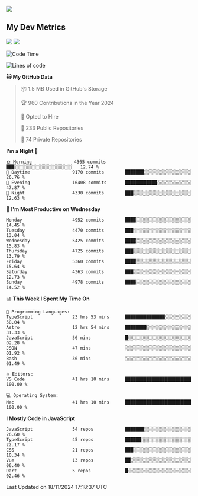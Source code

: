 [<img src="https://img.shields.io/badge/linkedin-%230077B5.svg?&style=for-the-badge&logo=linkedin&logoColor=white" />](https://www.linkedin.com/in/savepong)

<!--
[<img src="https://img.shields.io/badge/pongsiri.pisutakarathada.com-%230077B5.svg?&style=for-the-badge&color=orange" />](https://pongsiri.pisutakarathada.com)
[<img src="https://img.shields.io/badge/apps.saveworld.co-%230077B5.svg?&style=for-the-badge&color=2aa889" />](https://apps.saveworld.co)

[![savepong' github stats](https://github-readme-stats.vercel.app/api?username=savepong&show_icons=true&count_private=true&theme=gotham&hide_border=true&bg_color=00000000&text_color=768390FF)](https://pongsiri.pisutakarathada.com/posts/stats)

[![GitHub Streak](https://github-readme-streak-stats.herokuapp.com?user=savepong&theme=gotham&hide_border=true&background=00000000&dates=768390FF)](https://pongsiri.pisutakarathada.com/posts/stats)

[![Top Langs](https://github-readme-stats.vercel.app/api/top-langs/?username=savepong&layout=compact&langs_count=10&theme=gotham&hide_border=true&bg_color=00000000&text_color=768390FF)](https://pongsiri.pisutakarathada.com/posts/stats)

<!-- [![savepong's wakatime stats](https://github-readme-stats.vercel.app/api/wakatime?username=@savepong&layout=default&theme=gotham&hide_border=true&bg_color=00000000&text_color=768390FF)](https://pongsiri.pisutakarathada.com/posts/stats) -->

## My Dev Metrics

[![](https://komarev.com/ghpvc/?username=savepong&color=blue&label=Profile%20Views)](https://github.com/savepong)
[![](https://img.shields.io/github/followers/savepong?label=GitHub%20Followers)](https://github.com/savepong)

<!--START_SECTION:waka-->
![Code Time](http://img.shields.io/badge/Code%20Time-1%2C664%20hrs%201%20min-blue)

![Lines of code](https://img.shields.io/badge/From%20Hello%20World%20I%27ve%20Written-65.7%20million%20lines%20of%20code-blue)

**🐱 My GitHub Data** 

> 📦 1.5 MB Used in GitHub's Storage 
 > 
> 🏆 960 Contributions in the Year 2024
 > 
> 💼 Opted to Hire
 > 
> 📜 233 Public Repositories 
 > 
> 🔑 74 Private Repositories 
 > 
**I'm a Night 🦉** 

```text
🌞 Morning                4365 commits        ███░░░░░░░░░░░░░░░░░░░░░░   12.74 % 
🌆 Daytime                9170 commits        ███████░░░░░░░░░░░░░░░░░░   26.76 % 
🌃 Evening                16408 commits       ████████████░░░░░░░░░░░░░   47.87 % 
🌙 Night                  4330 commits        ███░░░░░░░░░░░░░░░░░░░░░░   12.63 % 
```
📅 **I'm Most Productive on Wednesday** 

```text
Monday                   4952 commits        ████░░░░░░░░░░░░░░░░░░░░░   14.45 % 
Tuesday                  4470 commits        ███░░░░░░░░░░░░░░░░░░░░░░   13.04 % 
Wednesday                5425 commits        ████░░░░░░░░░░░░░░░░░░░░░   15.83 % 
Thursday                 4725 commits        ███░░░░░░░░░░░░░░░░░░░░░░   13.79 % 
Friday                   5360 commits        ████░░░░░░░░░░░░░░░░░░░░░   15.64 % 
Saturday                 4363 commits        ███░░░░░░░░░░░░░░░░░░░░░░   12.73 % 
Sunday                   4978 commits        ████░░░░░░░░░░░░░░░░░░░░░   14.52 % 
```


📊 **This Week I Spent My Time On** 

```text
💬 Programming Languages: 
TypeScript               23 hrs 53 mins      ███████████████░░░░░░░░░░   58.04 % 
Astro                    12 hrs 54 mins      ████████░░░░░░░░░░░░░░░░░   31.33 % 
JavaScript               56 mins             █░░░░░░░░░░░░░░░░░░░░░░░░   02.28 % 
JSON                     47 mins             ░░░░░░░░░░░░░░░░░░░░░░░░░   01.92 % 
Bash                     36 mins             ░░░░░░░░░░░░░░░░░░░░░░░░░   01.49 % 

🔥 Editors: 
VS Code                  41 hrs 10 mins      █████████████████████████   100.00 % 

💻 Operating System: 
Mac                      41 hrs 10 mins      █████████████████████████   100.00 % 
```

**I Mostly Code in JavaScript** 

```text
JavaScript               54 repos            ███████░░░░░░░░░░░░░░░░░░   26.60 % 
TypeScript               45 repos            ██████░░░░░░░░░░░░░░░░░░░   22.17 % 
CSS                      21 repos            ███░░░░░░░░░░░░░░░░░░░░░░   10.34 % 
Vue                      13 repos            ██░░░░░░░░░░░░░░░░░░░░░░░   06.40 % 
Dart                     5 repos             █░░░░░░░░░░░░░░░░░░░░░░░░   02.46 % 
```




 Last Updated on 18/11/2024 17:18:37 UTC
<!--END_SECTION:waka-->

<!--
**savepong/savepong** is a ✨ _special_ ✨ repository because its `README.md` (this file) appears on your GitHub profile.

Here are some ideas to get you started:

- 🔭 I’m currently working on WebComponents and TypeScript.
- 🌱 I’m currently learning ...
- 👯 I’m looking to collaborate on ...
- 🤔 I’m looking for help with ...
- 💬 Ask me about ...
- 📫 How to reach me: ...
- 😄 Pronouns: ...
- ⚡ Fun fact: ...
-->
